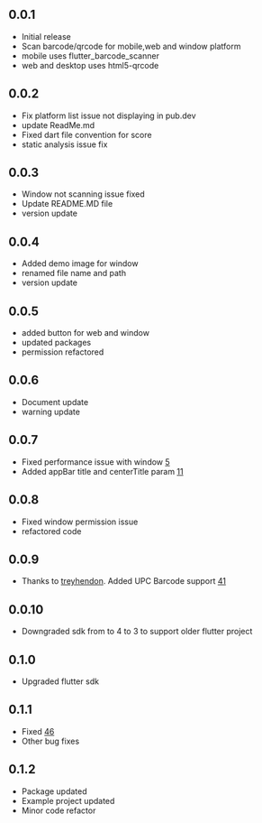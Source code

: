 ## 0.0.1

* Initial release
* Scan barcode/qrcode for mobile,web and window platform
* mobile uses flutter_barcode_scanner
* web and desktop uses html5-qrcode

## 0.0.2

* Fix platform list issue not displaying in pub.dev
* update ReadMe.md
* Fixed dart file convention for score
* static analysis issue fix
## 0.0.3
* Window not scanning issue fixed
* Update README.MD file
* version update

## 0.0.4
* Added demo image for window
* renamed file name and path
* version update

## 0.0.5
* added button for web and window
* updated packages
* permission refactored

## 0.0.6
* Document update
* warning update


## 0.0.7
* Fixed performance issue with window [5](https://github.com/CodingWithTashi/simple_barcode_scanner/issues/5)
* Added appBar title and centerTitle param [11](https://github.com/CodingWithTashi/simple_barcode_scanner/issues/11)

## 0.0.8
* Fixed window permission issue
* refactored code

## 0.0.9
* Thanks to [treyhendon](https://github.com/treyhendon). Added UPC Barcode support [41](https://github.com/CodingWithTashi/simple_barcode_scanner/issues/41)

## 0.0.10
* Downgraded sdk from to 4 to 3 to support older flutter project

## 0.1.0
* Upgraded flutter sdk

## 0.1.1
* Fixed [46](https://github.com/CodingWithTashi/simple_barcode_scanner/issues/46)
* Other bug fixes


## 0.1.2
* Package updated
* Example project updated
* Minor code refactor